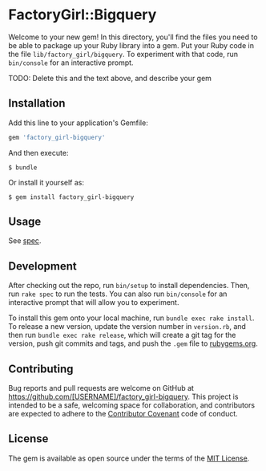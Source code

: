 # FactoryGirl::Bigquery

Welcome to your new gem! In this directory, you'll find the files you need to be able to package up your Ruby library into a gem. Put your Ruby code in the file `lib/factory_girl/bigquery`. To experiment with that code, run `bin/console` for an interactive prompt.

TODO: Delete this and the text above, and describe your gem

## Installation

Add this line to your application's Gemfile:

```ruby
gem 'factory_girl-bigquery'
```

And then execute:

    $ bundle

Or install it yourself as:

    $ gem install factory_girl-bigquery

## Usage

See [spec](https://github.com/yuemori/factory_girl-bigquery/blob/master/spec/factory_girl/bigquery_spec.rb).

## Development

After checking out the repo, run `bin/setup` to install dependencies. Then, run `rake spec` to run the tests. You can also run `bin/console` for an interactive prompt that will allow you to experiment.

To install this gem onto your local machine, run `bundle exec rake install`. To release a new version, update the version number in `version.rb`, and then run `bundle exec rake release`, which will create a git tag for the version, push git commits and tags, and push the `.gem` file to [rubygems.org](https://rubygems.org).

## Contributing

Bug reports and pull requests are welcome on GitHub at https://github.com/[USERNAME]/factory_girl-bigquery. This project is intended to be a safe, welcoming space for collaboration, and contributors are expected to adhere to the [Contributor Covenant](contributor-covenant.org) code of conduct.


## License

The gem is available as open source under the terms of the [MIT License](http://opensource.org/licenses/MIT).

